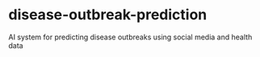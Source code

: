 # disease-outbreak-prediction
AI system for predicting disease outbreaks using social media and health data
